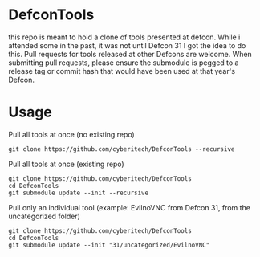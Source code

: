 # DefconTools
this repo is meant to hold a clone of tools presented at defcon.  While i attended some in the past, it was not until Defcon 31 I got the idea to do this.  Pull requests for tools released at other Defcons 
are welcome.  When submitting pull requests, please ensure the submodule is pegged to a release tag or commit hash that would have been used at that year's Defcon.

# Usage
Pull all tools at once (no existing repo)
```
git clone https://github.com/cyberitech/DefconTools --recursive
```
Pull all tools at once (existing repo)
```
git clone https://github.com/cyberitech/DefconTools
cd DefconTools
git submodule update --init --recursive
```
Pull only an individual tool (example: EvilnoVNC from Defcon 31, from the uncategorized folder)
```
git clone https://github.com/cyberitech/DefconTools
cd DefconTools
git submodule update --init "31/uncategorized/EvilnoVNC"
```
